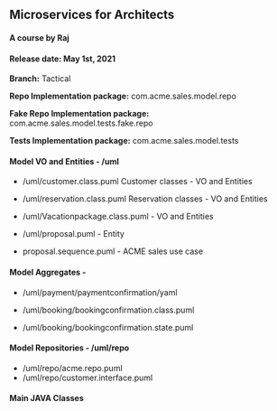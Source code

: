 ## Microservices for Architects
#### A course by Raj
#### Release date: May 1st, 2021

**Branch:** Tactical

**Repo Implementation package:**
com.acme.sales.model.repo

**Fake Repo Implementation package:**
com.acme.sales.model.tests.fake.repo

**Tests Implementation package:**
com.acme.sales.model.tests

#### Model VO and Entities - /uml
* /uml/customer.class.puml       Customer classes - VO and Entities
* /uml/reservation.class.puml    Reservation classes - VO and Entities
* /uml/Vacationpackage.class.puml - VO and Entities
* /uml/proposal.puml              - Entity

* proposal.sequence.puml     - ACME sales use case

#### Model Aggregates - 
* /uml/payment/paymentconfirmation/yaml
* /uml/booking/bookingconfirmation.class.puml
  
* /uml/booking/bookingconfirmation.state.puml


#### Model Repositories - /uml/repo
* /uml/repo/acme.repo.puml
* /uml/repo/customer.interface.puml


#### Main JAVA Classes


